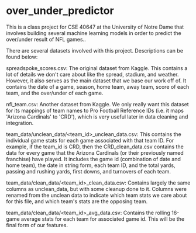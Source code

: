 # over_under_predictor
This is a class project for CSE 40647 at the University of Notre Dame that involves building several machine learning models in order to predict the over/under result of NFL games..

There are several datasets involved with this project. Descriptions can be found below:

spreadspoke_scores.csv: The original dataset from Kaggle. This contains a lot of details we don't care about like the spread, stadium, and weather. However, it also serves as the main
dataset that we base our work off of. It contains the date of a game, season, home team, away team, score of each team, and the over/under of each game.

nfl_team.csv: Another dataset from Kaggle. We only really want this dataset for its mappings of team names to Pro Football Reference IDs (i.e. it maps 'Arizona Cardinals' to 'CRD'),
which is very useful later in data cleaning and integration.

team_data/unclean_data/<team_id>_unclean_data.csv: This contains the individual game stats for each game associated with that team ID. For example, if the team_id is CRD, then
the CRD_clean_data.csv contains the data for every game that the Arizona Cardinals (or their previously named franchise) have played. It includes the game id (combination of date
and home team), the date in string form, each team ID, and the total yards, passing and rushing yards, first downs, and turnovers of each team.

team_data/clean_data/<team_id>_clean_data.csv: Contains largely the same columns as unclean_data, but with some cleanup done to it. Columns were renamed from the unclean data
to indicate which team stats we care about for this file, and which team's stats are the opposing team.

team_data/clean_data/<team_id>_avg_data.csv: Contains the rolling 16-game average stats for each team for associated game id. This will be the final form of our features.
